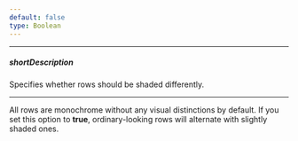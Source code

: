 ```yaml
---
default: false
type: Boolean
---
```

---
##### shortDescription
Specifies whether rows should be shaded differently.

---
All rows are monochrome without any visual distinctions by default. If you set this option to **true**, ordinary-looking rows will alternate with slightly shaded ones.